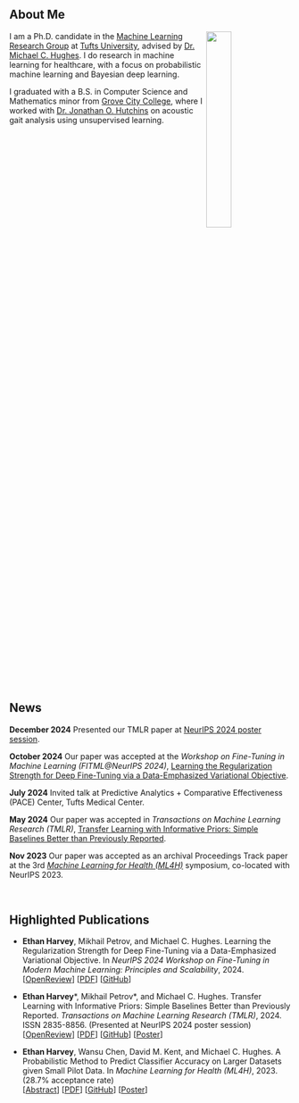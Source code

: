 ## About Me

<img src="https://thostle.com/img/Nips19239.JPG" align="right" width="30%"/>

I am a Ph.D. candidate in the <a href="https://github.com/tufts-ml/" target="_blank">Machine Learning Research Group</a> at <a href="https://www.tufts.edu/" target="_blank">Tufts University</a>, advised by <a href="https://www.michaelchughes.com/" target="_blank">Dr. Michael C. Hughes</a>. I do research in machine learning for healthcare, with a focus on probabilistic machine learning and Bayesian deep learning.

I graduated with a B.S. in Computer Science and Mathematics minor from <a href="https://www.gcc.edu/" target="_blank">Grove City College</a>, where I worked with <a href="https://www.gcc.edu/Home/Academics/Faculty-Directory/Faculty-Detail/jonathan-o-hutchins" target="_blank">Dr. Jonathan O. Hutchins</a> on acoustic gait analysis using unsupervised learning.

<br clear="right"/>

## News

**December 2024** Presented our TMLR paper at [NeurIPS 2024 poster session](https://neurips.cc/virtual/2024/poster/99332).

**October 2024** Our paper was accepted at the *Workshop on Fine-Tuning in Machine Learning (FITML@NeurIPS 2024)*, [Learning the Regularization Strength for Deep Fine-Tuning via a Data-Emphasized Variational Objective](https://openreview.net/forum?id=wzvP0CJ8h4).

**July 2024** Invited talk at Predictive Analytics + Comparative Effectiveness (PACE) Center, Tufts Medical Center.

**May 2024** Our paper was accepted in *Transactions on Machine Learning Research (TMLR)*, [Transfer Learning with Informative Priors: Simple Baselines Better than Previously Reported](https://openreview.net/forum?id=BbvSU02jLg).

**Nov 2023** Our paper was accepted as an archival Proceedings Track paper at the 3rd [*Machine Learning for Health (ML4H)*](https://ml4h.cc/2023/) symposium, co-located with NeurIPS 2023.

<br/>

## Highlighted Publications

* **Ethan Harvey**, Mikhail Petrov, and Michael C. Hughes. Learning the Regularization Strength for Deep Fine-Tuning via a Data-Emphasized Variational Objective. In *NeurIPS 2024 Workshop on Fine-Tuning in Modern Machine Learning: Principles and Scalability*, 2024.\
  [<a href="https://openreview.net/forum?id=wzvP0CJ8h4" target="_blank">OpenReview</a>] [<a href="https://openreview.net/pdf?id=wzvP0CJ8h4" target="_blank">PDF</a>] [<a href="https://github.com/tufts-ml/data-emphasized-ELBo" target="_blank">GitHub</a>]

* **Ethan Harvey**\*, Mikhail Petrov\*, and Michael C. Hughes. Transfer Learning with Informative Priors: Simple Baselines Better than Previously Reported. *Transactions on Machine Learning Research (TMLR)*, 2024. ISSN 2835-8856. (Presented at NeurIPS 2024 poster session)\
  [<a href="https://openreview.net/forum?id=BbvSU02jLg" target="_blank">OpenReview</a>] [<a href="https://openreview.net/pdf?id=BbvSU02jLg" target="_blank">PDF</a>] [<a href="https://github.com/tufts-ml/bdl-transfer-learning" target="_blank">GitHub</a>] [<a href="https://thostle.com/posters/harvey2024transfer.pdf" target="_blank">Poster</a>]

* **Ethan Harvey**, Wansu Chen, David M. Kent, and Michael C. Hughes. A Probabilistic Method to Predict Classifier Accuracy on Larger Datasets given Small Pilot Data. In *Machine Learning for Health (ML4H)*, 2023. (28.7% acceptance rate)\
  [<a href="https://proceedings.mlr.press/v225/harvey23a.html" target="_blank">Abstract</a>] [<a href="https://proceedings.mlr.press/v225/harvey23a/harvey23a.pdf" target="_blank">PDF</a>] [<a href="https://github.com/tufts-ml/extrapolating-classifier-accuracy-to-larger-datasets" target="_blank">GitHub</a>] [<a href="https://thostle.com/posters/harvey2023probabilistic.pdf" target="_blank">Poster</a>]

<br/>
